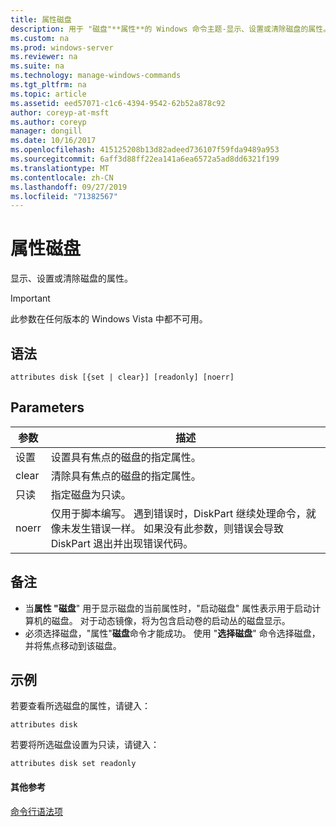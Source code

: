 ```yaml
---
title: 属性磁盘
description: 用于 "磁盘"**属性**的 Windows 命令主题-显示、设置或清除磁盘的属性。
ms.custom: na
ms.prod: windows-server
ms.reviewer: na
ms.suite: na
ms.technology: manage-windows-commands
ms.tgt_pltfrm: na
ms.topic: article
ms.assetid: eed57071-c1c6-4394-9542-62b52a878c92
author: coreyp-at-msft
ms.author: coreyp
manager: dongill
ms.date: 10/16/2017
ms.openlocfilehash: 415125208b13d82adeed736107f59fda9489a953
ms.sourcegitcommit: 6aff3d88ff22ea141a6ea6572a5ad8dd6321f199
ms.translationtype: MT
ms.contentlocale: zh-CN
ms.lasthandoff: 09/27/2019
ms.locfileid: "71382567"
---
```

# <a name="attributes-disk"></a>属性磁盘



显示、设置或清除磁盘的属性。

> [!IMPORTANT]
> 此参数在任何版本的 Windows Vista 中都不可用。

## <a name="syntax"></a>语法

```
attributes disk [{set | clear}] [readonly] [noerr]
```

## <a name="parameters"></a>Parameters

|参数|描述|
|---------|-----------|
|设置|设置具有焦点的磁盘的指定属性。|
|clear|清除具有焦点的磁盘的指定属性。|
|只读|指定磁盘为只读。|
|noerr|仅用于脚本编写。 遇到错误时，DiskPart 继续处理命令，就像未发生错误一样。 如果没有此参数，则错误会导致 DiskPart 退出并出现错误代码。|

## <a name="remarks"></a>备注

-   当**属性 "磁盘**" 用于显示磁盘的当前属性时，"启动磁盘" 属性表示用于启动计算机的磁盘。 对于动态镜像，将为包含启动卷的启动丛的磁盘显示。
-   必须选择磁盘，"属性"**磁盘**命令才能成功。 使用 "**选择磁盘**" 命令选择磁盘，并将焦点移动到该磁盘。

## <a name="BKMK_examples"></a>示例

若要查看所选磁盘的属性，请键入：
```
attributes disk
```
若要将所选磁盘设置为只读，请键入：
```
attributes disk set readonly
```

#### <a name="additional-references"></a>其他参考

[命令行语法项](command-line-syntax-key.md)

